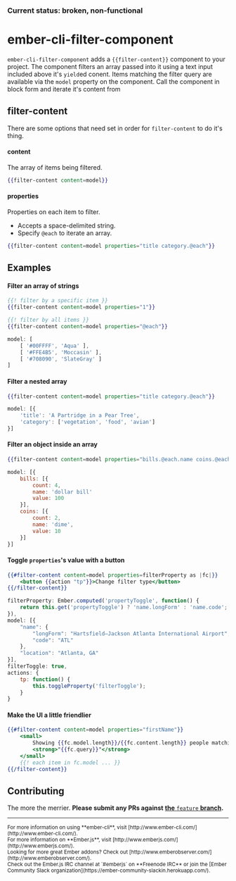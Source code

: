 ### **Current status:** broken, non-functional

# ember-cli-filter-component

`ember-cli-filter-component` adds a `{{filter-content}}` component to your project. The component filters an array passed into it using a text input included above it's `yield`ed conent. Items matching the filter query are available via the `model` property on the component. Call the component in block form and iterate it's content from

## filter-content

There are some options that need set in order for `filter-content` to do it's thing.

#### content
The array of items being filtered.
```handlebars
{{filter-content content=model}}
```

#### properties
Properties on each item to filter.
* Accepts a space-delimited string.
* Specify `@each` to iterate an array.
```handlebars
{{filter-content content=model properties="title category.@each"}}
```

## Examples

#### Filter an array of strings
```handlebars
{{! filter by a specific item }}
{{filter-content content=model properties="1"}}
```
```handlebars
{{! filter by all items }}
{{filter-content content=model properties="@each"}}
```
```javascript
model: [
    [ '#00FFFF', 'Aqua' ],
    [ '#FFE4B5', 'Moccasin' ],
    [ '#708090', 'SlateGray' ]
]
```

#### Filter a nested array
```handlebars
{{filter-content content=model properties="title category.@each"}}
```
```javascript
model: [{
    'title': 'A Partridge in a Pear Tree',
    'category': ['vegetation', 'food', 'avian']
}]
```

#### Filter an object inside an array
```handlebars
{{filter-content content=model properties="bills.@each.name coins.@each.name"}}
```
```javascript
model: [{
    bills: [{
        count: 4,
        name: 'dollar bill'
        value: 100
    }],
    coins: [{
        count: 2,
        name: 'dime',
        value: 10
    }]
}]
```

#### Toggle `properties`'s value with a button
```handlebars
{{#filter-content content=model properties=filterProperty as |fc|}}
    <button {{action "tp"}}>Change filter type</button>
{{/filter-content}}
```
```javascript
filterProperty: Ember.computed('propertyToggle', function() {
    return this.get('propertyToggle') ? 'name.longForm' : 'name.code';
}),
model: [{
    "name": {
        "longForm": "Hartsfield–Jackson Atlanta International Airport",
        "code": "ATL"
    },
    "location": "Atlanta, GA"
}],
filterToggle: true,
actions: {
    tp: function() {
        this.toggleProperty('filterToggle');
    }
}
```

#### Make the UI a little friendlier

```handlebars
{{#filter-content content=model properties="firstName"}}
    <small>
        Showing {{fc.model.length}}/{{fc.content.length}} people matching:
        <strong>"{{fc.query}}"</strong>
    </small>
    {{! each item in fc.model ... }}
{{/filter-content}}
```

## Contributing

The more the merrier. **Please submit any PRs against** [__the__ `feature` __branch__](https://github.com/zakmac/ember-cli-filter-component/tree/feature)**.**

--- 
<small>
For more information on using **ember-cli**, visit [http://www.ember-cli.com/](http://www.ember-cli.com/).<br>
For more information on **Ember.js**, visit [http://www.emberjs.com/](http://www.emberjs.com/).<br>
Looking for more great Ember addons? Check out [http://www.emberobserver.com/](http://www.emberobserver.com/).<br>
Check out the Ember.js IRC channel at `#emberjs` on **Freenode IRC** or join the [Ember Community Slack organization](https://ember-community-slackin.herokuapp.com/).
</small>
